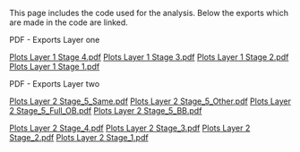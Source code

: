 This page includes the code used for the analysis. Below the exports which are made in the code are linked. 


PDF - Exports Layer one

[Plots Layer 1 Stage 4.pdf](https://github.com/user-attachments/files/17351184/Plots.Layer.1.Stage.4.pdf)
[Plots Layer 1 Stage 3.pdf](https://github.com/user-attachments/files/17351186/Plots.Layer.1.Stage.3.pdf)
[Plots Layer 1 Stage 2.pdf](https://github.com/user-attachments/files/17351183/Plots.Layer.1.Stage.2.pdf)
[Plots Layer 1 Stage 1.pdf](https://github.com/user-attachments/files/17351182/Plots.Layer.1.Stage.1.pdf)

PDF - Exports Layer two

[Plots Layer 2 Stage_5_Same.pdf](https://github.com/user-attachments/files/17351216/Plots.Layer.2.Stage_5_Same.pdf)
[Plots Layer 2 Stage_5_Other.pdf](https://github.com/user-attachments/files/17351215/Plots.Layer.2.Stage_5_Other.pdf)
[Plots Layer 2 Stage_5_Full_OB.pdf](https://github.com/user-attachments/files/17351214/Plots.Layer.2.Stage_5_Full_OB.pdf)
[Plots Layer 2 Stage_5_BB.pdf](https://github.com/user-attachments/files/17351213/Plots.Layer.2.Stage_5_BB.pdf)

[Plots Layer 2 Stage_4.pdf](https://github.com/user-attachments/files/17351212/Plots.Layer.2.Stage_4.pdf)
[Plots Layer 2 Stage_3.pdf](https://github.com/user-attachments/files/17351211/Plots.Layer.2.Stage_3.pdf)
[Plots Layer 2 Stage_2.pdf](https://github.com/user-attachments/files/17351210/Plots.Layer.2.Stage_2.pdf)
[Plots Layer 2 Stage_1.pdf](https://github.com/user-attachments/files/17351209/Plots.Layer.2.Stage_1.pdf)
